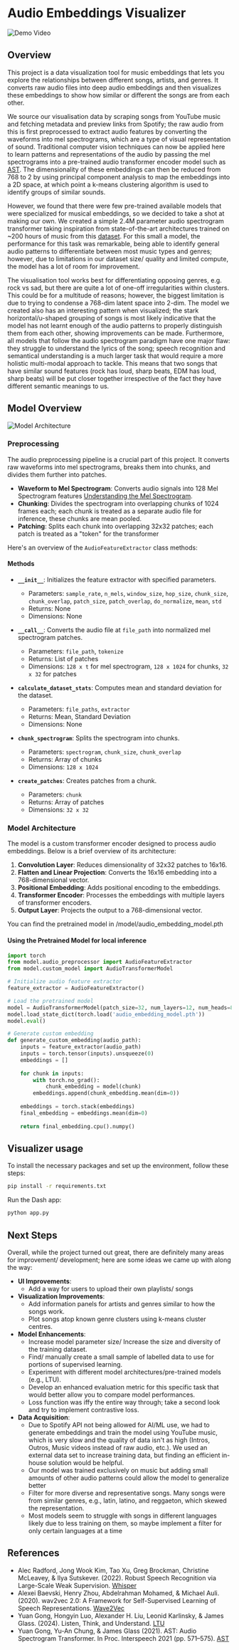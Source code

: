 # Audio Embeddings Visualizer

![Demo Video](link-to-demo-video)

## Overview

This project is a data visualization tool for music embeddings that lets you explore the relationships between different songs, artists, and genres. It converts raw audio files into deep audio embeddings and then visualizes these embeddings to show how similar or different the songs are from each other.

We source our visualisation data by scraping songs from YouTube music and fetching metadata and preview links from Spotify; the raw audio from this is first preprocessed to extract audio features by converting the waveforms into mel spectrograms, which are a type of visual representation of sound. Traditional computer vision techniques can now be applied here to learn patterns and representations of the audio by passing the mel spectrograms into a pre-trained audio transformer encoder model such as [AST](https://arxiv.org/abs/2007.14062). The dimensionality of these embeddings can then be reduced from 768 to 2 by using principal component analysis to map the embeddings into a 2D space, at which point a k-means clustering algorithm is used to identify groups of similar sounds. 

However, we found that there were few pre-trained available models that were specialized for musical embeddings, so we decided to take a shot at making our own. We created a simple 2.4M parameter audio spectrogram transformer taking inspiration from state-of-the-art architectures trained on ~200 hours of music from this [dataset](https://huggingface.co/datasets/lewtun/music_genres). For this small a model, the performance for this task was remarkable, being able to identify general audio patterns to differentiate between most music types and genres; however, due to limitations in our dataset size/ quality and limited compute, the model has a lot of room for improvement. 

The visualisation tool works best for differentiating opposing genres, e.g. rock vs sad, but there are quite a lot of one-off irregularities within clusters. This could be for a multitude of reasons; however, the biggest limitation is due to trying to condense a 768-dim latent space into 2-dim. The model we created also has an interesting pattern when visualized; the stark horizontal/u-shaped grouping of songs is most likely indicative that the model has not learnt enough of the audio patterns to properly distinguish them from each other, showing improvements can be made. Furthermore, all models that follow the audio spectrogram paradigm have one major flaw: they struggle to understand the lyrics of the song; speech recognition and semantical understanding is a much larger task that would require a more holistic multi-modal approach to tackle. This means that two songs that have similar sound features (rock has loud, sharp beats, EDM has loud, sharp beats) will be put closer together irrespective of the fact they have different semantic meanings to us.


## Model Overview

![Model Architecture](https://github.com/n-kly/music-AST-visualizer/blob/22f65e544f4fcdb7dbc45284186c943c2eb7376a/images/architecture.png)

### Preprocessing

The audio preprocessing pipeline is a crucial part of this project. It converts raw waveforms into mel spectrograms, breaks them into chunks, and divides them further into patches.

- **Waveform to Mel Spectrogram**: Converts audio signals into 128 Mel Spectrogram features [Understanding the Mel Spectrogram](https://medium.com/analytics-vidhya/understanding-the-mel-spectrogram-fca2afa2ce53).
- **Chunking**: Divides the spectrogram into overlapping chunks of 1024 frames each; each chunk is treated as a separate audio file for inference, these chunks are mean pooled.
- **Patching**: Splits each chunk into overlapping 32x32 patches; each patch is treated as a "token" for the transformer

Here's an overview of the `AudioFeatureExtractor` class methods:

#### Methods

- **`__init__`**: Initializes the feature extractor with specified parameters.
  - Parameters: `sample_rate`, `n_mels`, `window_size`, `hop_size`, `chunk_size`, `chunk_overlap`, `patch_size`, `patch_overlap`, `do_normalize`, `mean`, `std`
  - Returns: None
  - Dimensions: None

- **`__call__`**: Converts the audio file at `file_path` into normalized mel spectrogram patches.
  - Parameters: `file_path`, `tokenize`
  - Returns: List of patches
  - Dimensions: `128 x t` for mel spectrogram, `128 x 1024` for chunks, `32 x 32` for patches

- **`calculate_dataset_stats`**: Computes mean and standard deviation for the dataset.
  - Parameters: `file_paths`, `extractor`
  - Returns: Mean, Standard Deviation
  - Dimensions: None

- **`chunk_spectrogram`**: Splits the spectrogram into chunks.
  - Parameters: `spectrogram`, `chunk_size`, `chunk_overlap`
  - Returns: Array of chunks
  - Dimensions: `128 x 1024`

- **`create_patches`**: Creates patches from a chunk.
  - Parameters: `chunk`
  - Returns: Array of patches
  - Dimensions: `32 x 32`

### Model Architecture

The model is a custom transformer encoder designed to process audio embeddings. Below is a brief overview of its architecture:

1. **Convolution Layer**: Reduces dimensionality of 32x32 patches to 16x16.
2. **Flatten and Linear Projection**: Converts the 16x16 embedding into a 768-dimensional vector.
3. **Positional Embedding**: Adds positional encoding to the embeddings.
4. **Transformer Encoder**: Processes the embeddings with multiple layers of transformer encoders.
5. **Output Layer**: Projects the output to a 768-dimensional vector.

You can find the pretrained model in /model/audio_embedding_model.pth

#### Using the Pretrained Model for local inference

```python
import torch
from model.audio_preprocessor import AudioFeatureExtractor
from model.custom_model import AudioTransformerModel

# Initialize audio feature extractor
feature_extractor = AudioFeatureExtractor()

# Load the pretrained model
model = AudioTransformerModel(patch_size=32, num_layers=12, num_heads=8, d_model=768, dim_feedforward=2048)
model.load_state_dict(torch.load('audio_embedding_model.pth'))
model.eval()

# Generate custom embedding
def generate_custom_embedding(audio_path):
    inputs = feature_extractor(audio_path)
    inputs = torch.tensor(inputs).unsqueeze(0)
    embeddings = []
    
    for chunk in inputs:
        with torch.no_grad():
            chunk_embedding = model(chunk)
        embeddings.append(chunk_embedding.mean(dim=0))
    
    embeddings = torch.stack(embeddings)
    final_embedding = embeddings.mean(dim=0)
    
    return final_embedding.cpu().numpy()
```

## Visualizer usage

To install the necessary packages and set up the environment, follow these steps:

```sh
pip install -r requirements.txt
```

Run the Dash app:

```sh
python app.py
```

## Next Steps
Overall, while the project turned out great, there are definitely many areas for improvement/ development; here are some ideas we came up with along the way:

- **UI Improvements**:
  - Add a way for users to upload their own playlists/ songs
- **Visualization Improvements**:
  - Add information panels for artists and genres similar to how the songs work.
  - Plot songs atop known genre clusters using k-means cluster centres.
- **Model Enhancements**:
  - Increase model parameter size/ Increase the size and diversity of the training dataset.
  - Find/ manually create a small sample of labelled data to use for portions of supervised learning.
  - Experiment with different model architectures/pre-trained models (e.g., LTU).
  - Develop an enhanced evaluation metric for this specific task that would better allow you to compare model performances.
  - Loss function was iffy the entire way through; take a second look and try to implement contrastive loss.
- **Data Acquisition**:
  - Due to Spotify API not being allowed for AI/ML use, we had to generate embeddings and train the model using YouTube music, which is very slow and the quality of data isn't as high (Intros, Outros, Music videos instead of raw audio, etc.). We used an external data set to increase training data, but finding an efficient in-house solution would be helpful.
  - Our model was trained exclusively on music but adding small amounts of other audio patterns could allow the model to generalize better  
  - Filter for more diverse and representative songs. Many songs were from similar genres, e.g., latin, latino, and reggaeton, which skewed the representation.
  - Most models seem to struggle with songs in different languages likely due to less training on them, so maybe implement a filter for only certain languages at a time

## References
- Alec Radford, Jong Wook Kim, Tao Xu, Greg Brockman, Christine McLeavey, & Ilya Sutskever. (2022). Robust Speech Recognition via Large-Scale Weak Supervision. [Whisper](https://github.com/openai/whisper)
- Alexei Baevski, Henry Zhou, Abdelrahman Mohamed, & Michael Auli. (2020). wav2vec 2.0: A Framework for Self-Supervised Learning of Speech Representations. [Wave2Vec](https://huggingface.co/docs/transformers/en/model_doc/wav2vec2)
- Yuan Gong, Hongyin Luo, Alexander H. Liu, Leonid Karlinsky, & James Glass. (2024). Listen, Think, and Understand. [LTU](https://github.com/YuanGongND/ltu)
- Yuan Gong, Yu-An Chung, & James Glass (2021). AST: Audio Spectrogram Transformer. In Proc. Interspeech 2021 (pp. 571–575). [AST](https://github.com/YuanGongND/ast)
